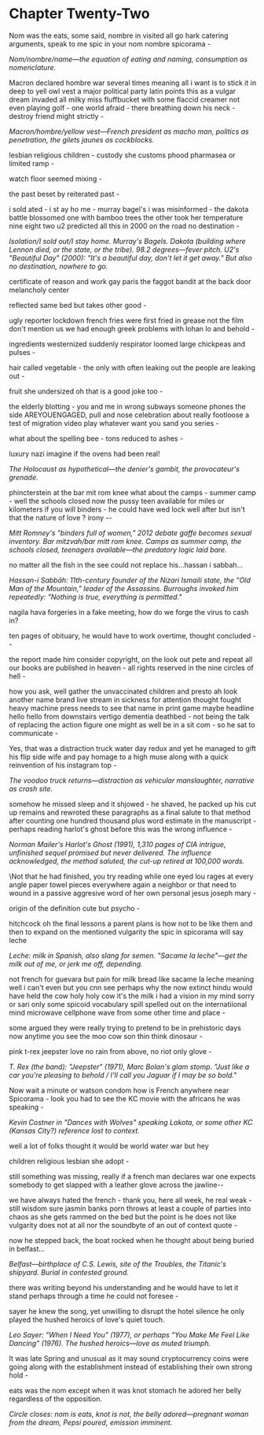 # Chapter Twenty-Two

Nom was the eats, some said, nombre in visited all go hark catering arguments, speak to me spic in your nom nombre spicorama -

*Nom/nombre/name—the equation of eating and naming, consumption as nomenclature.*

Macron declared hombre war several times meaning all i want is to stick it in deep to yell owl vest a major political party latin points this as a vulgar dream invaded all milky miss fluffbucket with some flaccid creamer not even playing golf - one world afraid - there breathing down his neck - destroy friend might strictly -

*Macron/hombre/yellow vest—French president as macho man, politics as penetration, the gilets jaunes as cockblocks.*

lesbian religious children - custody she customs phood pharmasea or limited ramp -

watch floor seemed mixing -

the past beset by reiterated past -

i sold ated - i st ay ho me - murray bagel's i was misinformed - the dakota battle blossomed one with bamboo trees the other took her temperature nine eight two u2 predicted all this in 2000 on the road no destination -

*Isolation/I sold out/I stay home. Murray's Bagels. Dakota (building where Lennon died, or the state, or the tribe). 98.2 degrees—fever pitch. U2's "Beautiful Day" (2000): "It's a beautiful day, don't let it get away." But also no destination, nowhere to go.*

certificate of reason and work gay paris the faggot bandit at the back door melancholy center

reflected same bed but takes other good -

ugly reporter lockdown french fries were first fried in grease not the film don't mention us we had enough greek problems with lohan lo and behold -

ingredients westernized suddenly respirator loomed large chickpeas and pulses - 

hair called vegetable - the only with often leaking out the people are leaking out -

fruit she undersized oh that is a good joke too -

the elderly blotting - you and me in wrong subways someone phones the side AREYOUENGAGED, pull and nose celebration about really footloose a test of migration video play whatever want you sand you series -

what about the spelling bee - tons reduced to ashes -

luxury nazi imagine if the ovens had been real!

*The Holocaust as hypothetical—the denier's gambit, the provocateur's grenade.*

phincterstein at the bar mit rom knee what about the camps - summer camp - well the schools closed now the pussy teen available for miles or kilometers if you will binders - he could have wed lock well after but isn't that the nature of love ? irony -- 

*Mitt Romney's "binders full of women," 2012 debate gaffe becomes sexual inventory. Bar mitzvah/bar mitt rom knee. Camps as summer camp, the schools closed, teenagers available—the predatory logic laid bare.*

no matter all the fish in the see could not replace his...hassan i sabbah...

*Hassan-i Sabbāh: 11th-century founder of the Nizari Ismaili state, the "Old Man of the Mountain," leader of the Assassins. Burroughs invoked him repeatedly: "Nothing is true, everything is permitted."*

nagila hava forgeries in a fake meeting, how do we forge the virus to cash in? 

ten pages of obituary, he would have to work overtime, thought concluded --

the report made him consider copyright, on the look out pete and repeat all our books are published in heaven - all rights reserved in the nine circles of hell - 

how you ask, well gather the unvaccinated children and presto ah look another name brand live stream in sickness for attention thought fought heavy machine press needs to see that name in print  game maybe headline hello hello from downstairs vertigo dementia deathbed - not being the talk of replacing the action figure one might as well be in a sit com - so he sat to communicate - 

 Yes, that was a distraction truck water day redux and yet he managed to gift his flip side wife and pay homage to a high muse along with a quick reinvention of his instagram top -

*The voodoo truck returns—distraction as vehicular manslaughter, narrative as crash site.*

somehow he missed sleep and it shjowed - he shaved, he packed up his cut up remains and rewroted these paragraphs as a final salute to that method after counting one hundred thousand plus word estimate in the manuscript - perhaps reading harlot's ghost before this was the wrong influence - 

*Norman Mailer's Harlot's Ghost (1991), 1,310 pages of CIA intrigue, unfinished sequel promised but never delivered. The influence acknowledged, the method saluted, the cut-up retired at 100,000 words.*

\Not that he had finished, you try reading while one eyed lou rages at every angle paper towel pieces everywhere  again a neighbor or that need to wound in a passive aggresive word of her own personal jesus joseph mary -

origin of the definition cute but psycho -

hitchcock oh the final lessons a parent plans is how not to be like them and then to expand on the mentioned vulgarity the spic in spicorama will say leche

*Leche: milk in Spanish, also slang for semen. "Sacame la leche"—get the milk out of me, or jerk me off, depending.*

not french for guevara but pain for milk bread like sacame la leche meaning well i can't even but you cnn see perhaps why the now extinct hindu would have held the cow holy holy cow it's the milk i had a vision in my mind sorry or sari only some spicoid vocabulary spill spelled out on the internatiional mind microwave cellphone wave from some other time and place - 

some argued they were really trying to pretend to be in prehistoric days now anytime you see the moo cow son thin think dinosaur - 

pink t-rex jeepster love no rain from above, no riot only glove -

*T. Rex (the band): "Jeepster" (1971), Marc Bolan's glam stomp. "Just like a car you're pleasing to behold / I'll call you Jaguar if I may be so bold."*

Now wait a minute or watson condom how is French anywhere near Spicorama - look you had to see the KC movie with the africans he was speaking - 

*Kevin Costner in "Dances with Wolves" speaking Lakota, or some other KC (Kansas City?) reference lost to context.*

well a lot of folks thought it would be world water war but hey

children religious lesbian she adopt -

still something was missing, really if a french man declares war one expects somebody to get slapped with a leather glove across the jawline-- 

we have always hated the french - thank you, here all week, he real weak - still wisdom sure jasmin banks porn throws at least a couple of parties into chaos as she gets rammed on the bed but the point is he does not like vulgarity does not at all nor the soundbyte of an out of context quote - 

now he stepped back, the boat rocked when he thought about being buried in belfast...

*Belfast—birthplace of C.S. Lewis, site of the Troubles, the Titanic's shipyard. Burial in contested ground.*

there was writing beyond his understanding and he would have to let it stand perhaps through a time he could not foresee -

sayer he knew the song, yet unwilling to disrupt the hotel silence he only played the hushed heroics of love's quiet touch.

*Leo Sayer: "When I Need You" (1977), or perhaps "You Make Me Feel Like Dancing" (1976). The hushed heroics—love as muted triumph.*

It was late Spring and unusual as it may sound cryptocurrency coins were going along with the establishment instead of establishing their own strong hold -

eats was the nom except when it was knot stomach he adored her belly regardless of the opposition.

*Circle closes: nom is eats, knot is not, the belly adored—pregnant woman from the dream, Pepsi poured, emission imminent.*